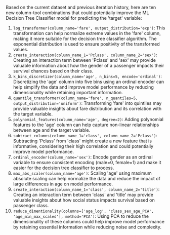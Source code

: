  Based on the current dataset and previous iteration history, here are ten new column-tool combinations that could potentially improve the ML Decision Tree Classifier model for predicting the 'target' variable:

1. `log_transformer(column_name='fare', output_distribution='exp')`: This transformation can help normalize extreme values in the 'fare' column, making it more suitable for the decision tree classifier algorithm. The exponential distribution is used to ensure positivity of the transformed values.
2. `create_interaction(column_name_1='Pclass', column_name_2='sex')`: Creating an interaction term between 'Pclass' and 'sex' may provide valuable information about how the gender of a passenger impacts their survival chances based on their class.
3. `k_bins_discretizer(column_name='age', n_bins=5, encode='ordinal')`: Discretizing the 'age' column into five bins using an ordinal encoder can help simplify the data and improve model performance by reducing dimensionality while retaining important information.
4. `quantile_transformer(column_name='fare', n_quantiles=5, output_distribution='uniform')`: Transforming 'fare' into quintiles may provide valuable insights about fare distribution and its correlation with the target variable.
5. `polynomial_features(column_name='age', degree=2)`: Adding polynomial features to the 'age' column can help capture non-linear relationships between age and the target variable.
6. `subtract_columns(column_name_1='class', column_name_2='Pclass')`: Subtracting 'Pclass' from 'class' might create a new feature that is informative, considering their high correlation and could potentially improve model performance.
7. `ordinal_encoder(column_name='sex')`: Encode gender as an ordinal variable to ensure consistent encoding (male=0, female=1) and make it easier for the decision tree classifier to process.
8. `max_abs_scaler(column_name='age')`: Scaling 'age' using maximum absolute scaling can help normalize the data and reduce the impact of large differences in age on model performance.
9. `create_interaction(column_name_1='class', column_name_2='title')`: Creating an interaction term between 'class' and 'title' may provide valuable insights about how social status impacts survival based on passenger class.
10. `reduce_dimentionality(columns=['age_log', 'class_sex_age_PCA', 'age_min_max_scaled'], method='PCA')`: Using PCA to reduce the dimensionality of these columns could help improve model performance by retaining essential information while reducing noise and complexity.